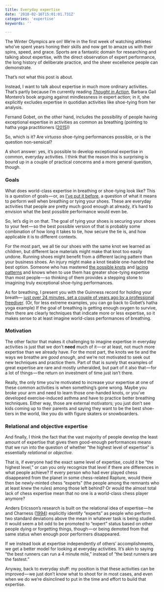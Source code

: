 ```yaml
---
title: Everyday expertise
date: '2018-02-16T15:01:01.731Z'
categories: 'expertise'
keywords: ''

---
```


The Winter Olympics are on! We’re in the first week of watching athletes who’ve spent years honing their skills and now get to amaze us with their spins, speed, and grace. Sports are a fantastic domain for researching and talking about expertise, with the direct observation of expert performance, the long history of deliberate practice, and the sheer excellence people can demonstrate.

That’s not what this post is about.

Instead, I want to talk about expertise in much more ordinary activities. That’s partly because I’m currently reading [_Thought in Action_](https://www.amazon.com/Thought-Action-Expertise-Conscious-Mind/dp/0199596778/ref=sr_1_1?ie=UTF8&qid=1518743136&sr=8-1&keywords=thought+in+action), Barbara Gail Montero’s book arguing against mindlessness in expert action; in it, she explicitly excludes expertise in quotidian activities like shoe-tying from her analysis.

Fernand Gobet, on the other hand, includes the possibility of people having exceptional expertise in activities as common as breathing (pointing to hatha yoga practitioners ([2015](https://www.researchgate.net/publication/291521499_Understanding_expertise_A_multidisciplinary_approach)))

So, which is it? Are virtuoso shoe-tying performances possible, or is the question non-sensical?

A short answer: yes, it’s possible to develop exceptional expertise in common, everyday activities. I think that the reason this is surprising is bound up in a couple of practical concerns and a more general question, though.

### Goals

What does world-class expertise in breathing or shoe-tying look like? This is a question of goals — or, as [I’ve put it before](https://medium.com/@bscofield/expertise-success-in-a-domain-3069c0a94c72), a question of what it means to perform well when breathing or tying your shoes. These are everyday activities that people are pretty much good enough at already, it’s hard to envision what the best possible performance would even be.

So, let’s dig in on that. The goal of tying your shoes is securing your shoes to your feet — so the best possible version of that is probably some combination of how long it takes to tie, how secure the tie is, and how applicable it is to different contexts.

For the most part, we all tie our shoes with the same knot we learned as children, but different lace materials might make that knot too easily undone. Running shoes might benefit from a different lacing pattern than your business shoes. An injury might make a knot tieable one-handed the best option. Someone who has mastered [the possible knots](https://www.fieggen.com/shoelace/knots.htm) and [lacing patterns](https://www.fieggen.com/shoelace/lacingmethods.htm) and knows when to use them has greater shoe-tying expertise than most people — so thinking of them provides a stepping stone to imagining truly exceptional shoe-tying performances.

As for breathing, I present you with the Guinness record for holding your breath— [just over 24 minutes, set a couple of years ago by a professional freediver](http://www.guinnessworldrecords.com/world-records/longest-time-breath-held-voluntarily-%28male%29). (Or, for less extreme examples, you can go back to Gobet’s hatha yoga example) If the goal of breathing is getting enough oxygen to survive, then there are clearly techniques that indicate more or less expertise, so it makes sense to at least imagine world-class performances of breathing.

### Motivation

The other factor that makes it challenging to imagine expertise in everyday activities is just that we don’t **need** much of it — or at least, not much more expertise than we already have. For the most part, the knots we tie and the ways we breathe are _good enough_, and we’re not motivated to seek out new techniques and practice them. Part of that is surely that examples of great expertise are rare and mostly unheralded, but part of it also that — for a lot of things — the return on investment of time just isn’t there.

Really, the only time you’re motivated to increase your expertise at one of these common activities is when something’s gone wrong. Maybe you broke your arm and need to learn those one-handed knots, or you’ve developed exercise-induced asthma and have to practice better breathing techniques. Either way, those are external motivators; you just don’t see kids coming up to their parents and saying they want to be the best shoe-tiers in the world, like you do with figure skaters or snowboarders.

### Relational and objective expertise

And finally, I think the fact that the vast majority of people develop the least amount of expertise that gives them good-enough performances means that we run into the question of whether “the highest level of expertise” is essentially _relational_ or _objective_.

That is, if everyone had the exact same level of expertise, could it be “the highest level,” or can you only recognize that level if there are differences in what people achieve? If every person who had ever played chess disappeared from the planet in some chess-related Rapture, would there then be newly-minted chess “experts” (the people among the remnants who at least knew the rules) among those left behind? Or would the almost total lack of chess expertise mean that no one is a world-class chess player anymore?

Anders Ericsson’s research is built on the relational idea of expertise — he and Charness ([1994](https://www.researchgate.net/publication/232519120_Expert_Performance_Its_Structure_and_Acquisition)) explicitly identify “experts” as people who perform two standard deviations above the mean in whatever task is being studied. It would seem a bit odd to be promoted to “expert” status based on other people dying or forgetting things, though — or being demoted from that same status when enough poor performers disappeared.

If we instead look at expertise independently of others’ accomplishments, we get a better model for looking at everyday activities. It’s akin to saying “the best runners can run a 4 minute mile,” instead of “the best runners are the fastest.”

Anyway, back to everyday stuff: my position is that these activities can be improved — we just don’t know what to shoot for in most cases, and even when we do we’re disinclined to put in the time and effort to build that expertise.

